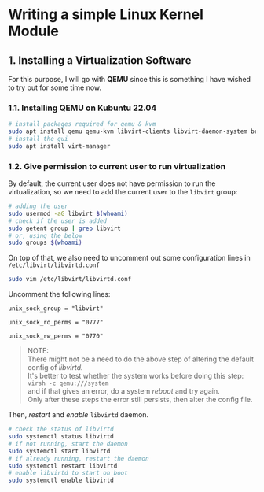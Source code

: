 # Writing a simple Linux Kernel Module

## 1. Installing a Virtualization Software
For this purpose, I will go with **QEMU** since this is something I have wished to try out for some time now.

### 1.1. Installing QEMU on Kubuntu 22.04
```bash
# install packages required for qemu & kvm
sudo apt install qemu qemu-kvm libvirt-clients libvirt-daemon-system bridge-utils virtinst libvirt-daemon
# install the gui
sudo apt install virt-manager
```

### 1.2. Give permission to current user to run virtualization
By default, the current user does not have permission to run the virtualization, so we need to add the current user to the `libvirt` group:

```bash
# adding the user
sudo usermod -aG libvirt $(whoami)
# check if the user is added
sudo getent group | grep libvirt
# or, using the below
sudo groups $(whoami)
```
On top of that, we also need to uncomment out some configuration lines in `/etc/libvirt/libvirtd.conf`

```bash
sudo vim /etc/libvirt/libvirtd.conf
```
Uncomment the following lines:

```vim
unix_sock_group = "libvirt"

unix_sock_ro_perms = "0777"

unix_sock_rw_perms = "0770"
```

> NOTE: <br>There might not be a need to do the above step of altering the default config of _libvirtd._ <br>It's better to test whether the system works before doing this step:<br> `virsh -c qemu:///system` <br>and if that gives an error, do a system _reboot_ and try again. <br>Only after these steps the error still persists, then alter the config file.

Then, _restart_ and _enable_ `libvirtd` daemon.

```bash
# check the status of libvirtd
sudo systemctl status libvirtd
# if not running, start the daemon
sudo systemctl start libvirtd
# if already running, restart the daemon
sudo systemctl restart libvirtd
# enable libvirtd to start on boot
sudo systemctl enable libvirtd
```


